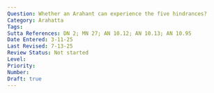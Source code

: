 ```yaml
---
Question: Whether an Arahant can experience the five hindrances?
Category: Arahatta
Tags:
Sutta References: DN 2; MN 27; AN 10.12; AN 10.13; AN 10.95
Date Entered: 3-11-25
Last Revised: 7-13-25
Review Status: Not started
Level: 
Priority: 
Number: 
Draft: true
---
```


<!-- 

Notes:

It seems three of the five are abandoned in the standard formulation of the ten fetters.
 -->